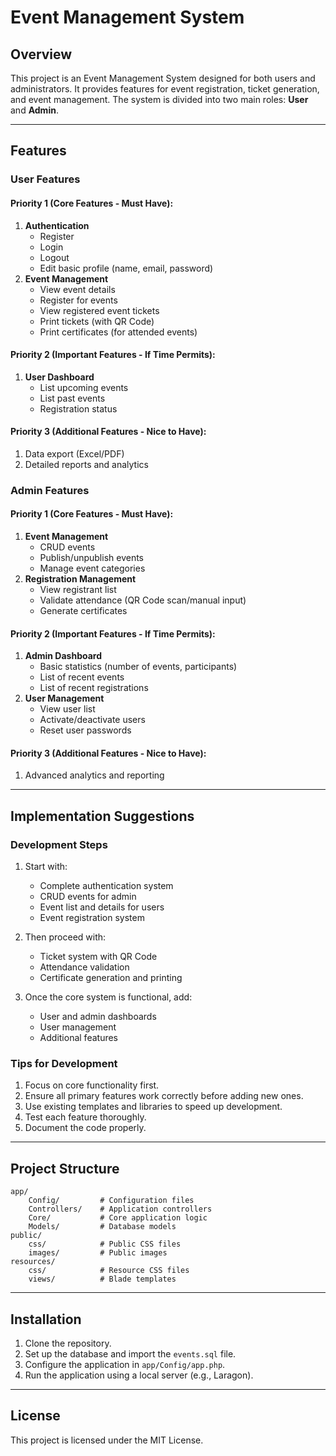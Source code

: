 # Event Management System

## Overview
This project is an Event Management System designed for both users and administrators. It provides features for event registration, ticket generation, and event management. The system is divided into two main roles: **User** and **Admin**.

---

## Features

### User Features
#### Priority 1 (Core Features - Must Have):
1. **Authentication**
   - Register
   - Login
   - Logout
   - Edit basic profile (name, email, password)
2. **Event Management**
   - View event details
   - Register for events
   - View registered event tickets
   - Print tickets (with QR Code)
   - Print certificates (for attended events)

#### Priority 2 (Important Features - If Time Permits):
1. **User Dashboard**
   - List upcoming events
   - List past events
   - Registration status

#### Priority 3 (Additional Features - Nice to Have):
1. Data export (Excel/PDF)
2. Detailed reports and analytics

### Admin Features
#### Priority 1 (Core Features - Must Have):
1. **Event Management**
   - CRUD events
   - Publish/unpublish events
   - Manage event categories
2. **Registration Management**
   - View registrant list
   - Validate attendance (QR Code scan/manual input)
   - Generate certificates

#### Priority 2 (Important Features - If Time Permits):
1. **Admin Dashboard**
   - Basic statistics (number of events, participants)
   - List of recent events
   - List of recent registrations
2. **User Management**
   - View user list
   - Activate/deactivate users
   - Reset user passwords

#### Priority 3 (Additional Features - Nice to Have):
1. Advanced analytics and reporting

---

## Implementation Suggestions

### Development Steps
1. Start with:
   - Complete authentication system
   - CRUD events for admin
   - Event list and details for users
   - Event registration system

2. Then proceed with:
   - Ticket system with QR Code
   - Attendance validation
   - Certificate generation and printing

3. Once the core system is functional, add:
   - User and admin dashboards
   - User management
   - Additional features

### Tips for Development
1. Focus on core functionality first.
2. Ensure all primary features work correctly before adding new ones.
3. Use existing templates and libraries to speed up development.
4. Test each feature thoroughly.
5. Document the code properly.

---

## Project Structure
```
app/
    Config/         # Configuration files
    Controllers/    # Application controllers
    Core/           # Core application logic
    Models/         # Database models
public/
    css/            # Public CSS files
    images/         # Public images
resources/
    css/            # Resource CSS files
    views/          # Blade templates
```

---

## Installation
1. Clone the repository.
2. Set up the database and import the `events.sql` file.
3. Configure the application in `app/Config/app.php`.
4. Run the application using a local server (e.g., Laragon).

---

## License
This project is licensed under the MIT License.
